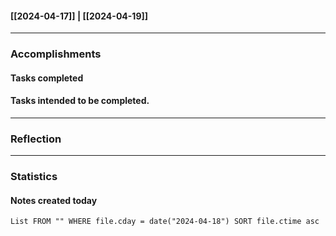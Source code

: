#### [[2024-04-17]] | [[2024-04-19]]

---
### Accomplishments
#### Tasks completed

#### Tasks intended to be completed.

---
### Reflection

---
### Statistics
#### Notes created today
```dataview
List FROM "" WHERE file.cday = date("2024-04-18") SORT file.ctime asc
```